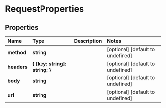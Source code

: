 # RequestProperties

## Properties

| Name | Type | Description | Notes |
| :--- | :--- | :--- | :--- |
| **method** | **string** |  | \[optional\] \[default to undefined\] |
| **headers** | **{ \[key: string\]: string; }** |  | \[optional\] \[default to undefined\] |
| **body** | **string** |  | \[optional\] \[default to undefined\] |
| **url** | **string** |  | \[optional\] \[default to undefined\] |

